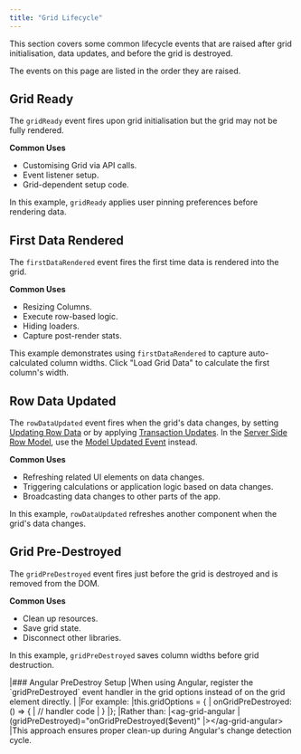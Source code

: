 ```yaml
---
title: "Grid Lifecycle"
---
```


This section covers some common lifecycle events that are raised after grid initialisation, data updates, and before the 
grid is destroyed.

<note>
The events on this page are listed in the order they are raised.
</note>

## Grid Ready

The `gridReady` event fires upon grid initialisation but the grid may not be fully rendered.

**Common Uses**
- Customising Grid via API calls.
- Event listener setup.
- Grid-dependent setup code.

In this example, `gridReady` applies user pinning preferences before rendering data.

<grid-example title='Using Grid Ready Event' name='grid-ready' type='mixed'></grid-example>

## First Data Rendered

The `firstDataRendered` event fires the first time data is rendered into the grid.

**Common Uses**
- Resizing Columns.
- Execute row-based logic.
- Hiding loaders.
- Capture post-render stats.

This example demonstrates using `firstDataRendered` to capture auto-calculated column widths. Click "Load Grid Data" 
to calculate the first column's width.

<grid-example title='Using First Data Rendered Event' name='first-data-rendered' type='mixed'></grid-example>

## Row Data Updated

The `rowDataUpdated` event fires when the grid's data changes, by setting [Updating Row Data](/data-update-row-data/) or
by applying [Transaction Updates](/data-update-transactions/). In the [Server Side Row Model](/server-side-model), use
the [Model Updated Event](/grid-events/#reference-miscellaneous-modelUpdated) instead.

**Common Uses**

- Refreshing related UI elements on data changes.
- Triggering calculations or application logic based on data changes.
- Broadcasting data changes to other parts of the app.

In this example, `rowDataUpdated` refreshes another component when the grid's data changes.

<grid-example title='Using Row Data Event' name='row-data-updated' type='mixed'></grid-example>

## Grid Pre-Destroyed

The `gridPreDestroyed` event fires just before the grid is destroyed and is removed from the DOM.

**Common Uses**

- Clean up resources.
- Save grid state.
- Disconnect other libraries.

In this example, `gridPreDestroyed` saves column widths before grid destruction.

<grid-example title='Using Pre-Destroyed Event' name='grid-pre-destroyed' type='mixed'></grid-example>

<framework-specific-section frameworks="angular">
|### Angular PreDestroy Setup
|When using Angular, register the `gridPreDestroyed` event handler in the grid options instead of on the grid element directly.
|
|For example:
</framework-specific-section>
<framework-specific-section frameworks="angular">
<snippet transform={false}>
|this.gridOptions = {
|  onGridPreDestroyed: () => {
|    // handler code
|  }
|};
</snippet>
</framework-specific-section>
<framework-specific-section frameworks="angular">
|Rather than:
</framework-specific-section>
<framework-specific-section frameworks="angular">
<snippet transform={false}>
|&lt;ag-grid-angular 
|  (gridPreDestroyed)="onGridPreDestroyed($event)"
|>&lt;/ag-grid-angular>
</snippet>
</framework-specific-section>
<framework-specific-section frameworks="angular">
|This approach ensures proper clean-up during Angular's change detection cycle.
</framework-specific-section>
